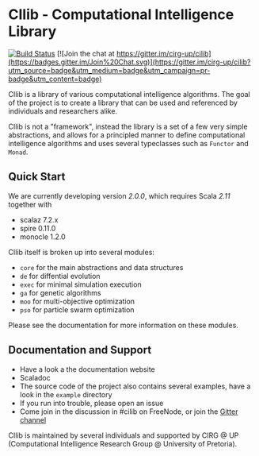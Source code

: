 # CIlib - Computational Intelligence Library

[![Build Status](https://travis-ci.org/cirg-up/cilib.svg?branch=series%2F2.0.x)](https://travis-ci.org/cirg-up/cilib)
[![Join the chat at https://gitter.im/cirg-up/cilib](https://badges.gitter.im/Join%20Chat.svg)](https://gitter.im/cirg-up/cilib?utm_source=badge&utm_medium=badge&utm_campaign=pr-badge&utm_content=badge)

CIlib is a library of various computational intelligence
algorithms. The goal of the project is to create a library that can be used
and referenced by individuals and researchers alike.

CIlib is not a "framework", instead the library is a set of a few very simple
abstractions, and allows for a principled manner to define computational
intelligence algorithms and uses several typeclasses such as `Functor` and
`Monad`.

## Quick Start

We are currently developing version *2.0.0*, which requires Scala *2.11* together with

* scalaz 7.2.x
* spire 0.11.0
* monocle 1.2.0

CIlib itself is broken up into several modules:

* `core` for the main abstractions and data structures
* `de` for diffential evolution
* `exec` for minimal simulation execution
* `ga` for genetic algorithms
* `moo` for multi-objective optimization
* `pso` for particle swarm optimization

Please see the documentation for more information on these modules.

## Documentation and Support

* Have a look a the documentation website
* Scaladoc
* The source code of the project also contains several examples, have a look in the `example` directory
* If you run into trouble, please open an issue
* Come join in the discussion in #cilib on FreeNode, or join the [Gitter channel](https://gitter.im/cirg-up/cilib)

CIlib is maintained by several individuals and supported by CIRG @ UP (Computational Intelligence Research Group @ University of Pretoria).
